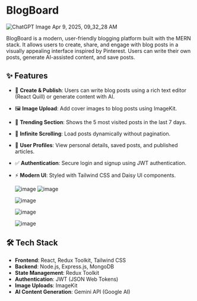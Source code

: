 # BlogBoard

![ChatGPT Image Apr 9, 2025, 09_32_28 AM](https://github.com/user-attachments/assets/03ef9ae0-5a7c-4313-9a13-ebe0b1d6bb16)

BlogBoard is a modern, user-friendly blogging platform built with the MERN stack. It allows users to create, share, and engage with blog posts in a visually appealing interface inspired by Pinterest. Users can write their own posts, generate AI-assisted content, and save posts.

## ✨ Features

- 📝 **Create & Publish**: Users can write blog posts using a rich text editor (React Quill) or generate content with AI.
- 🖼 **Image Upload**: Add cover images to blog posts using ImageKit.
- 📌 **Trending Section**: Shows the 5 most visited posts in the last 7 days.
- 🔄 **Infinite Scrolling**: Load posts dynamically without pagination.
- 👤 **User Profiles**: View personal details, saved posts, and published articles.
- ✅ **Authentication**: Secure login and signup using JWT authentication.
- ⚡ **Modern UI**: Styled with Tailwind CSS and Daisy UI components.

  ![image](https://github.com/user-attachments/assets/9bb298e8-768c-40c3-a75b-c9295e8f1284)
  ![image](https://github.com/user-attachments/assets/66af94d5-19a1-4099-9aa0-cb59be29dfc8)


  ![image](https://github.com/user-attachments/assets/87438238-72a9-4769-b596-27db6b6f8e30)

  ![image](https://github.com/user-attachments/assets/c7eb2a70-a36a-429c-aba4-5035827be69d)


  ![image](https://github.com/user-attachments/assets/d6a3ccf1-f664-46e9-b541-b04f0c1ff07d)


## 🛠 Tech Stack

- **Frontend**: React, Redux Toolkit, Tailwind CSS
- **Backend**: Node.js, Express.js, MongoDB
- **State Management**: Redux Toolkit
- **Authentication**: JWT (JSON Web Tokens)
- **Image Uploads**: ImageKit
- **AI Content Generation**: Gemini API (Google AI)

